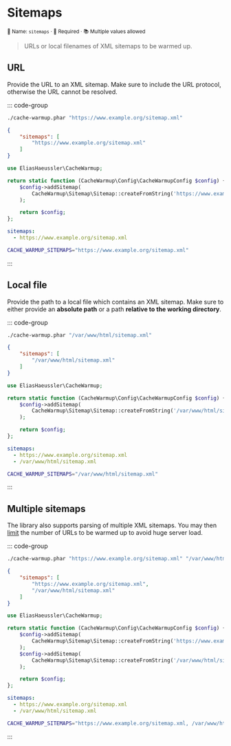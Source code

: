 # Sitemaps <Badge type="tip" text="0.1.0+" />

<small>📝 Name: `sitemaps` &middot; 🚨 Required &middot; 📚 Multiple values allowed</small>

> URLs or local filenames of XML sitemaps to be warmed up.

## URL

Provide the URL to an XML sitemap. Make sure to include the URL
protocol, otherwise the URL cannot be resolved.

::: code-group

```bash [CLI]
./cache-warmup.phar "https://www.example.org/sitemap.xml"
```

```json [JSON]
{
    "sitemaps": [
        "https://www.example.org/sitemap.xml"
    ]
}
```

```php [PHP]
use EliasHaeussler\CacheWarmup;

return static function (CacheWarmup\Config\CacheWarmupConfig $config) {
    $config->addSitemap(
        CacheWarmup\Sitemap\Sitemap::createFromString('https://www.example.org/sitemap.xml'),
    );

    return $config;
};
```

```yaml [YAML]
sitemaps:
  - https://www.example.org/sitemap.xml
```

```bash [.env]
CACHE_WARMUP_SITEMAPS="https://www.example.org/sitemap.xml"
```

:::

## Local file

Provide the path to a local file which contains an XML sitemap. Make sure
to either provide an **absolute path** or a path **relative to the working
directory**.

::: code-group

```bash [CLI]
./cache-warmup.phar "/var/www/html/sitemap.xml"
```

```json [JSON]
{
    "sitemaps": [
        "/var/www/html/sitemap.xml"
    ]
}
```

```php [PHP]
use EliasHaeussler\CacheWarmup;

return static function (CacheWarmup\Config\CacheWarmupConfig $config) {
    $config->addSitemap(
        CacheWarmup\Sitemap\Sitemap::createFromString('/var/www/html/sitemap.xml'),
    );

    return $config;
};
```

```yaml [YAML]
sitemaps:
  - https://www.example.org/sitemap.xml
  - /var/www/html/sitemap.xml
```

```bash [.env]
CACHE_WARMUP_SITEMAPS="/var/www/html/sitemap.xml"
```

:::

## Multiple sitemaps

The library also supports parsing of multiple XML sitemaps. You may
then [limit](limit.md) the number of URLs to be warmed up to avoid
huge server load.

::: code-group

```bash [CLI]
./cache-warmup.phar "https://www.example.org/sitemap.xml" "/var/www/html/sitemap.xml"
```

```json [JSON]
{
    "sitemaps": [
        "https://www.example.org/sitemap.xml",
        "/var/www/html/sitemap.xml"
    ]
}
```

```php [PHP]
use EliasHaeussler\CacheWarmup;

return static function (CacheWarmup\Config\CacheWarmupConfig $config) {
    $config->addSitemap(
        CacheWarmup\Sitemap\Sitemap::createFromString('https://www.example.org/sitemap.xml'),
    );
    $config->addSitemap(
        CacheWarmup\Sitemap\Sitemap::createFromString('/var/www/html/sitemap.xml'),
    );

    return $config;
};
```

```yaml [YAML]
sitemaps:
  - https://www.example.org/sitemap.xml
  - /var/www/html/sitemap.xml
```

```bash [.env]
CACHE_WARMUP_SITEMAPS="https://www.example.org/sitemap.xml, /var/www/html/sitemap.xml"
```

:::
